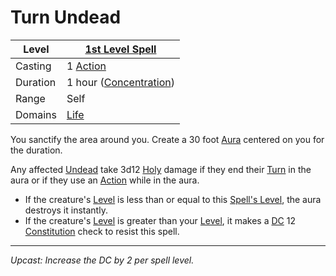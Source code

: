 # Turn Undead

| Level    | [1st Level Spell](1st%20Level%20Spells.md)                            |
| -------- | --------------------------------------------------------------------- |
| Casting  | 1 [Action](../../../../Game%20Procedures/Core%20Procedures/Action.md) |
| Duration | 1 hour ([Concentration](../../Concentration.md))      |
| Range    | Self                                                                  |
| Domains  | [Life](../../Spell%20Domains/Life.md)                                 |

You sanctify the area around you. Create a 30 foot [Aura](../../Areas%20of%20Effect/Aura.md) centered on you for the duration.

Any affected [Undead](../../../../Resources%20for%20GMs/Creatures/Creature%20Types/Undead.md) take 3d12 [Holy](../../../../Game%20Procedures/Combat/Damage%20Types/Holy.md) damage if they end their [Turn](../../../../Game%20Procedures/Core%20Procedures/Turn.md) in the aura or if they use an [Action](../../../../Game%20Procedures/Core%20Procedures/Action.md) while in the aura.

- If the creature's [Level](../../../../Player%20Characters/Derived%20Statistics/Level.md) is less than or equal to this [Spell's Level](../../Spell%20Level.md), the aura destroys it instantly.
- If the creature's [Level](../../../../Player%20Characters/Derived%20Statistics/Level.md) is greater than your [Level](../../../../Player%20Characters/Derived%20Statistics/Level.md), it makes a [DC](../../../../Game%20Procedures/Core%20Procedures/DC.md) 12 [Constitution](../../../../Player%20Characters/The%20Ability%20Scores/Constitution.md) check to resist this spell.

---
*Upcast: Increase the DC by 2 per spell level.*
